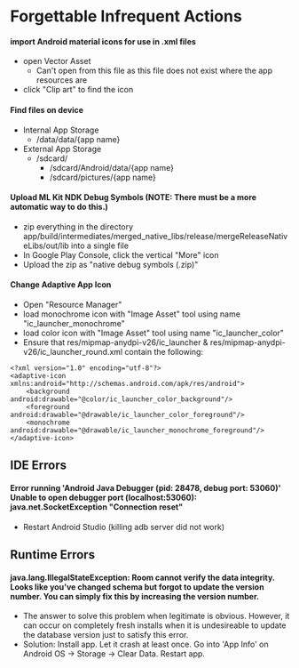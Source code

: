 # Forgettable Infrequent Actions

#### import Android material icons for use in .xml files
- open Vector Asset
  - Can't open from this file as this file does not exist where the app resources are
- click "Clip art" to find the icon

#### Find files on device
- Internal App Storage
  - /data/data/{app name}
- External App Storage
  - /sdcard/
    - /sdcard/Android/data/{app name}
    - /sdcard/pictures/{app name}

#### Upload ML Kit NDK Debug Symbols (NOTE: There must be a more automatic way to do this.)
- zip everything in the directory app/build/intermediates/merged_native_libs/release/mergeReleaseNativeLibs/out/lib into a single file
- In Google Play Console, click the vertical "More" icon
- Upload the zip as "native debug symbols (.zip)"

#### Change Adaptive App Icon
- Open "Resource Manager"
- load monochrome icon with "Image Asset" tool using name "ic_launcher_monochrome"
- load color icon with "Image Asset" tool using name "ic_launcher_color"
- Ensure that res/mipmap-anydpi-v26/ic_launcher & res/mipmap-anydpi-v26/ic_launcher_round.xml contain the following:
```
<?xml version="1.0" encoding="utf-8"?>
<adaptive-icon xmlns:android="http://schemas.android.com/apk/res/android">
    <background android:drawable="@color/ic_launcher_color_background"/>
    <foreground android:drawable="@drawable/ic_launcher_color_foreground"/>
    <monochrome android:drawable="@drawable/ic_launcher_monochrome_foreground"/>
</adaptive-icon>
``` 

## IDE Errors
#### Error running 'Android Java Debugger (pid: 28478, debug port: 53060)' Unable to open debugger port (localhost:53060): java.net.SocketException "Connection reset"
- Restart Android Studio (killing adb server did not work)

## Runtime Errors
#### java.lang.IllegalStateException: Room cannot verify the data integrity. Looks like you've changed schema but forgot to update the version number. You can simply fix this by increasing the version number.
- The answer to solve this problem when legitimate is obvious. However, it can occur on completely fresh installs when it is undesireable to update the database version just to satisfy this error.
- Solution: Install app. Let it crash at least once. Go into 'App Info' on Android OS -> Storage -> Clear Data. Restart app.